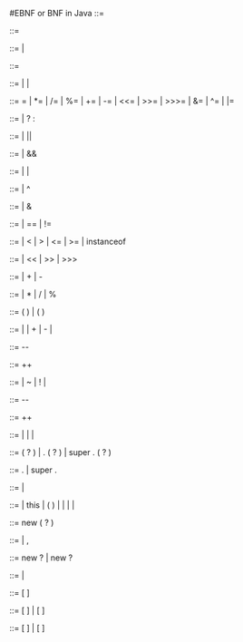 #EBNF or BNF in Java
<constant expression> ::= <expression>

<expression> ::= <assignment expression>

<assignment expression> ::= <conditional expression> | <assignment>

<assignment> ::= <left hand side> <assignment operator> <assignment expression>

<left hand side> ::= <expression name> | <field access> | <array access>

<assignment operator> ::= = | *= | /= | %= | += | -= | <<= | >>= | >>>= | &= | ^= | |=

<conditional expression> ::= <conditional or expression> | <conditional or expression> ? <expression> : <conditional expression>

<conditional or expression> ::= <conditional and expression> | <conditional or expression> || <conditional and expression>

<conditional and expression> ::= <inclusive or expression> | <conditional and expression> && <inclusive or expression>

<inclusive or expression> ::= <exclusive or expression> | <inclusive or expression> | <exclusive or expression>

<exclusive or expression> ::= <and expression> | <exclusive or expression> ^ <and expression>

<and expression> ::= <equality expression> | <and expression> & <equality expression>

<equality expression> ::= <relational expression> | <equality expression> == <relational expression> | <equality expression> != <relational expression>

<relational expression> ::= <shift expression> | <relational expression> < <shift expression> | <relational expression> > <shift expression> | <relational expression> <= <shift expression> | <relational expression> >= <shift expression> | <relational expression> instanceof <reference type>

<shift expression> ::= <additive expression> | <shift expression> << <additive expression> | <shift expression> >> <additive expression> | <shift expression> >>> <additive expression>

<additive expression> ::= <multiplicative expression> | <additive expression> + <multiplicative expression> | <additive expression> - <multiplicative expression>

<multiplicative expression> ::= <unary expression> | <multiplicative expression> * <unary expression> | <multiplicative expression> / <unary expression> | <multiplicative expression> % <unary expression>

<cast expression> ::= ( <primitive type> ) <unary expression> | ( <reference type> ) <unary expression not plus minus>

<unary expression> ::= <preincrement expression> | <predecrement expression> | + <unary expression> | - <unary expression> | <unary expression not plus minus>

<predecrement expression> ::= -- <unary expression>

<preincrement expression> ::= ++ <unary expression>

<unary expression not plus minus> ::= <postfix expression> | ~ <unary expression> | ! <unary expression> | <cast expression>

<postdecrement expression> ::= <postfix expression> --

<postincrement expression> ::= <postfix expression> ++

<postfix expression> ::= <primary> | <expression name> | <postincrement expression> | <postdecrement expression>

<method invocation> ::= <method name> ( <argument list>? ) | <primary> . <identifier> ( <argument list>? ) | super . <identifier> ( <argument list>? )

<field access> ::= <primary> . <identifier> | super . <identifier>

<primary> ::= <primary no new array> | <array creation expression>

<primary no new array> ::= <literal> | this | ( <expression> ) | <class instance creation expression> | <field access> | <method invocation> | <array access>

<class instance creation expression> ::= new <class type> ( <argument list>? )

<argument list> ::= <expression> | <argument list> , <expression>

<array creation expression> ::= new <primitive type> <dim exprs> <dims>? | new <class or interface type> <dim exprs> <dims>?

<dim exprs> ::= <dim expr> | <dim exprs> <dim expr>

<dim expr> ::= [ <expression> ]

<dims> ::= [ ] | <dims> [ ]

<array access> ::= <expression name> [ <expression> ] | <primary no new array> [ <expression>]
